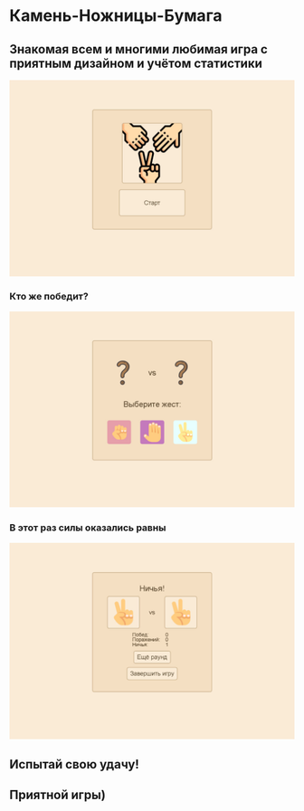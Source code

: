 # Камень-Ножницы-Бумага

## Знакомая всем и многими любимая игра с приятным дизайном и учётом статистики

![Старт](https://github.com/MariaGaligina/Rock-Paper-Scissors/blob/master/game_img/start.jpg)

### Кто же победит?

![Игра](https://github.com/MariaGaligina/Rock-Paper-Scissors/blob/master/game_img/game.jpg)

### В этот раз силы оказались равны

![Статистика](https://github.com/MariaGaligina/Rock-Paper-Scissors/blob/master/game_img/statistic.jpg)

## Испытай свою удачу!
## Приятной игры)
